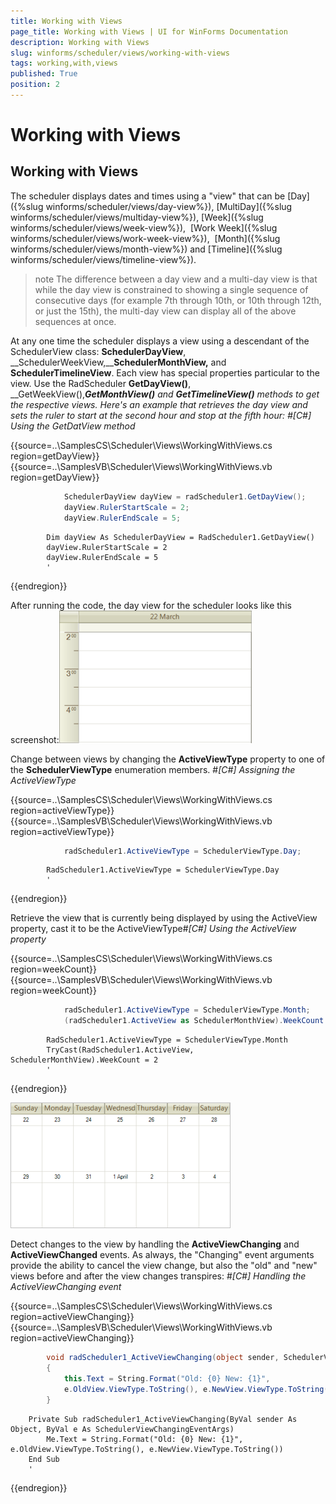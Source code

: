 ```yaml
---
title: Working with Views
page_title: Working with Views | UI for WinForms Documentation
description: Working with Views
slug: winforms/scheduler/views/working-with-views
tags: working,with,views
published: True
position: 2
---
```


# Working with Views



## Working with Views

The scheduler displays dates and times using a "view" that can be
          [Day]({%slug winforms/scheduler/views/day-view%}),
          [MultiDay]({%slug winforms/scheduler/views/multiday-view%}),
          [Week]({%slug winforms/scheduler/views/week-view%}), 
          [Work Week]({%slug winforms/scheduler/views/work-week-view%}), 
          [Month]({%slug winforms/scheduler/views/month-view%}) and
          [Timeline]({%slug winforms/scheduler/views/timeline-view%}).
        

>note The difference between a day view and a multi-day view is that while the day view is constrained to showing a single sequence of
            consecutive days (for example 7th through 10th, or 10th through 12th, or just the 15th), the multi-day view can display all of the above sequences at once.
>


At any one time the scheduler displays a view using a descendant of the SchedulerView class: __SchedulerDayView__,
          __SchedulerWeekView,____SchedulerMonthView,__ and __SchedulerTimelineView__.
          Each view has special properties particular to the view. Use the RadScheduler __GetDayView()__, __GetWeekView(),____GetMonthView()__ and __GetTimelineView()__ methods to get the respective views. Here's an
          example that retrieves the day view and sets the ruler to start at the second hour and stop at the fifth hour:
        #_[C#] Using the GetDatView method_

	



{{source=..\SamplesCS\Scheduler\Views\WorkingWithViews.cs region=getDayView}} 
{{source=..\SamplesVB\Scheduler\Views\WorkingWithViews.vb region=getDayView}} 

````C#
            SchedulerDayView dayView = radScheduler1.GetDayView();
            dayView.RulerStartScale = 2;
            dayView.RulerEndScale = 5;
````
````VB.NET
        Dim dayView As SchedulerDayView = RadScheduler1.GetDayView()
        dayView.RulerStartScale = 2
        dayView.RulerEndScale = 5
        '
````

{{endregion}} 




After running the code, the day view for the scheduler looks like this screenshot:![scheduler-views-working-with-views 001](images/scheduler-views-working-with-views001.png)

Change between views by changing the __ActiveViewType__ property to one of the __SchedulerViewType__ enumeration members.
        #_[C#] Assigning the ActiveViewType_

	



{{source=..\SamplesCS\Scheduler\Views\WorkingWithViews.cs region=activeViewType}} 
{{source=..\SamplesVB\Scheduler\Views\WorkingWithViews.vb region=activeViewType}} 

````C#
            radScheduler1.ActiveViewType = SchedulerViewType.Day;
````
````VB.NET
        RadScheduler1.ActiveViewType = SchedulerViewType.Day
        '
````

{{endregion}} 




Retrieve the view that is currently being displayed by using the ActiveView property, cast it to be the ActiveViewType#_[C#] Using the ActiveView property_

	



{{source=..\SamplesCS\Scheduler\Views\WorkingWithViews.cs region=weekCount}} 
{{source=..\SamplesVB\Scheduler\Views\WorkingWithViews.vb region=weekCount}} 

````C#
            radScheduler1.ActiveViewType = SchedulerViewType.Month;
            (radScheduler1.ActiveView as SchedulerMonthView).WeekCount = 2;
````
````VB.NET
        RadScheduler1.ActiveViewType = SchedulerViewType.Month
        TryCast(RadScheduler1.ActiveView, SchedulerMonthView).WeekCount = 2
        '
````

{{endregion}} 


![scheduler-views-working-with-views 002](images/scheduler-views-working-with-views002.png)

Detect changes to the view by handling the __ActiveViewChanging__ and __ActiveViewChanged__ events. As always, the "Changing" event arguments provide the ability to cancel the view change, but also the "old" and "new" views before and after the view changes transpires:
        #_[C#] Handling the ActiveViewChanging event_

	



{{source=..\SamplesCS\Scheduler\Views\WorkingWithViews.cs region=activeViewChanging}} 
{{source=..\SamplesVB\Scheduler\Views\WorkingWithViews.vb region=activeViewChanging}} 

````C#
        void radScheduler1_ActiveViewChanging(object sender, SchedulerViewChangingEventArgs e)
        {
            this.Text = String.Format("Old: {0} New: {1}",
            e.OldView.ViewType.ToString(), e.NewView.ViewType.ToString());
        }
````
````VB.NET
    Private Sub radScheduler1_ActiveViewChanging(ByVal sender As Object, ByVal e As SchedulerViewChangingEventArgs)
        Me.Text = String.Format("Old: {0} New: {1}", e.OldView.ViewType.ToString(), e.NewView.ViewType.ToString())
    End Sub
    '
````

{{endregion}} 



